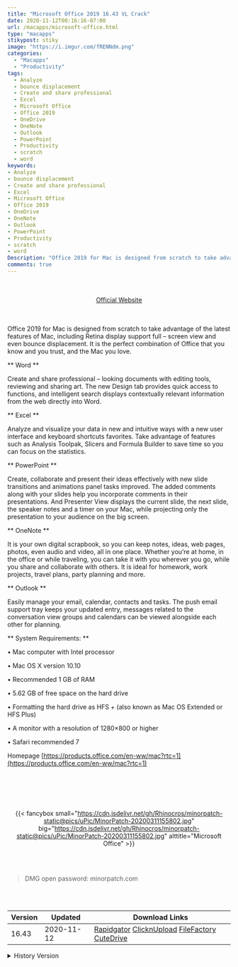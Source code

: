 ```yaml
---
title: "Microsoft Office 2019 16.43 VL Crack"
date: 2020-11-12T00:16:16-07:00
url: /macapps/microsoft-office.html
type: "macapps"
stikypost: stiky
image: "https://i.imgur.com/fRENNdm.png"
categories:
  - "Macapps"
  - "Productivity"
tags:
  - Analyze
  - bounce displacement
  - Create and share professional
  - Excel
  - Microsoft Office
  - Office 2019
  - OneDrive
  - OneNote
  - Outlook
  - PowerPoint
  - Productivity
  - scratch
  - word
keywords:
- Analyze
- bounce displacement
- Create and share professional
- Excel
- Microsoft Office
- Office 2019
- OneDrive
- OneNote
- Outlook
- PowerPoint
- Productivity
- scratch
- word
Description: "Office 2019 for Mac is designed from scratch to take advantage of the latest features of Mac, including Retina display support full – screen view and even bounce displacement."
comments: true
---
```


<br/>
<br/>
<center>
<a href="https://products.office.com/en-ww/mac?rtc=1" target="blank"><div class="border border-blue-500 rounded-lg transition duration-500 
    ease-in-out w-48 text-lg text-blue-500 text-center px-2 hover:bg-blue-500 hover:text-white">
  Official Website 
</div></a>
</center>
<br/>
<br/>

Office 2019 for Mac is designed from scratch to take advantage of the latest features of Mac, including Retina display support full – screen view and even bounce displacement. It is the perfect combination of Office that you know and you trust, and the Mac you love.

** Word **

Create and share professional – looking documents with editing tools, reviewing and sharing art. The new Design tab provides quick access to functions, and intelligent search displays contextually relevant information from the web directly into Word.

** Excel **

Analyze and visualize your data in new and intuitive ways with a new user interface and keyboard shortcuts favorites. Take advantage of features such as Analysis Toolpak, Slicers and Formula Builder to save time so you can focus on the statistics.

** PowerPoint **

Create, collaborate and present their ideas effectively with new slide transitions and animations panel tasks improved. The added comments along with your slides help you incorporate comments in their presentations. And Presenter View displays the current slide, the next slide, the speaker notes and a timer on your Mac, while projecting only the presentation to your audience on the big screen.

** OneNote **

It is your own digital scrapbook, so you can keep notes, ideas, web pages, photos, even audio and video, all in one place. Whether you’re at home, in the office or while traveling, you can take it with you wherever you go, while you share and collaborate with others. It is ideal for homework, work projects, travel plans, party planning and more.

** Outlook **

Easily manage your email, calendar, contacts and tasks. The push email support tray keeps your updated entry, messages related to the conversation view groups and calendars can be viewed alongside each other for planning.

** System Requirements: **

• Mac computer with Intel processor

• Mac OS X version 10.10

• Recommended 1 GB of RAM

• 5.62 GB of free space on the hard drive

• Formatting the hard drive as HFS + (also known as Mac OS Extended or HFS Plus)

• A monitor with a resolution of 1280×800 or higher

• Safari recommended 7

Homepage [https://products.office.com/en-ww/mac?rtc=1](https://products.office.com/en-ww/mac?rtc=1)

<br/>
<br/>
<script async src="https://pagead2.googlesyndication.com/pagead/js/adsbygoogle.js"></script>
<ins class="adsbygoogle"
     style="display:block; text-align:center;"
     data-ad-layout="in-article"
     data-ad-format="fluid"
     data-ad-client="ca-pub-8746275014476192"
     data-ad-slot="5144997159"></ins>
<script>
     (adsbygoogle = window.adsbygoogle || []).push({});
</script>
<br/>
<br/>


<center>

{{< fancybox small="https://cdn.jsdelivr.net/gh/Rhinocros/minorpatch-static@pics/uPic/MinorPatch-20200311155802.jpg" big="https://cdn.jsdelivr.net/gh/Rhinocros/minorpatch-static@pics/uPic/MinorPatch-20200311155802.jpg" alttitle="Microsoft Office" >}}

</center>

<br/>
<br/>


> DMG open password: minorpatch.com

<br/>

<br/>
<div id="history_version" class="history_version">

| Version | Updated | Download Links |
| ---- | ---- | ---- |
| 16.43 | 2020-11-12 | [Rapidgator](https://ouo.io/aYE0tE)   [ClicknUpload](https://ouo.io/m4HYuLi)   [FileFactory](https://ouo.io/g0W0uL)   [CuteDrive](https://ouo.io/ovJwVY) |
<details>
<summary>History Version</summary>

| Version | Updated | Download Links |
| ---- | ---- | ---- |
| 16.42 | 2020-10-14 | [UsersCloud](https://ouo.io/9hbKa1)   [ClicknUpload](https://ouo.io/cNe5ay)   [FileFactory](https://ouo.io/UyD0aO)   [CuteDrive](https://ouo.io/SjrwpO) |
| 16.41 | 2020-09-16 | [UsersCloud](https://ouo.io/UgPyfv)   [ClicknUpload](https://ouo.io/9S2mvJc)   [FileFactory](https://ouo.io/VA8ri8)   [CuteDrive](https://ouo.io/JxAAMu) |
| 16.40 | 2020-08-13 | [UsersCloud](https://ouo.io/udX02H)   [ClicknUpload](https://ouo.io/oSW05y)   [FileFactory](https://ouo.io/9t6Slx)   [CuteDrive](https://ouo.io/5SOtXJ) |
| 16.39 | 2020-07-15 | [UsersCloud](https://ouo.io/ZKsLyf)   [ClicknUpload](https://ouo.io/2NitiS)   [FileFactory](https://ouo.io/snDr3n)   [CuteDrive](https://ouo.io/snDr3n) |
| 16.38 | 2020-06-17 | [UsersCloud](https://ouo.io/3sXprj)   [ClicknUpload](https://ouo.io/MP7t0y)   [FileFactory](https://ouo.io/3THdYxj)   [CuteDrive](https://ouo.io/izZTJK) |
| 16.36 | 2020-04-15 | [UsersCloud](https://ouo.io/1gf1kK)   [ClicknUpload](https://ouo.io/3j4ZIV)   [FileFactory](https://ouo.io/aNf3wO)   [CuteDrive](https://ouo.io/rDATpj) |
| 16.35 | 2020-03-11 | [UsersCloud](https://ouo.io/bGkKkQ)   [ClicknUpload](https://ouo.io/qmO6IZc)   [FileFactory](https://ouo.io/19x1r4)   [CuteDrive](https://ouo.io/oCwm6z) |
| 16.34 | 2020-02-12 | [UsersCloud](https://ouo.io/TxrgNC)   [ClicknUpload](https://ouo.io/7tLKOLy)   [Mega](https://ouo.io/RjSROa)   [CuteDrive](https://ouo.io/aqNuDv) |
</details>

</div>
